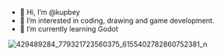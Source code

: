 - 👋 Hi, I’m @kupbey
- 👀 I’m interested in coding, drawing and game development.
- 🌱 I’m currently learning Godot

![429489284_779321723560375_6155402782860752381_n](https://github.com/kupbey/kupbey/assets/162467241/3e2b6baa-b0bf-4064-901d-5ab0d157671a)


<!---
kupbey/kupbey is a ✨ special ✨ repository because its `README.md` (this file) appears on your GitHub profile.
You can click the Preview link to take a look at your changes.
--->
